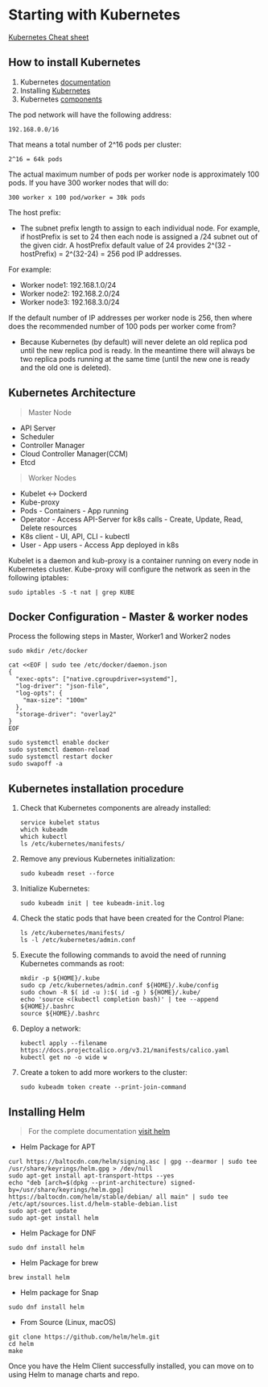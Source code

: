 # Starting with Kubernetes

[Kubernetes Cheat sheet](https://kubernetes.io/docs/reference/kubectl/cheatsheet/)

## How to install Kubernetes

1. Kubernetes [documentation](https://kubernetes.io/docs/home/)
2. Installing [Kubernetes](https://kubernetes.io/docs/tasks/tools/)
3. Kubernetes [components](https://kubernetes.io/docs/concepts/overview/components/)

The pod network will have the following address:
```
192.168.0.0/16
```
That means a total number of 2^16 pods per cluster:
```
2^16 = 64k pods
```
The actual maximum number of pods per worker node is approximately 100 pods.
If you have 300 worker nodes that will do:
```
300 worker x 100 pod/worker = 30k pods
```
The host prefix:
* The subnet prefix length to assign to each individual node. For example, if hostPrefix is set to 24 then each node is assigned a /24 subnet out of the given cidr. A hostPrefix default value of 24 provides 2^(32 - hostPrefix) = 2^(32-24) = 256 pod IP addresses.

For example:
* Worker node1: 192.168.1.0/24
* Worker node2: 192.168.2.0/24
* Worker node3: 192.168.3.0/24

If the default number of IP addresses per worker node is 256, then where does the recommended number of 100 pods per worker come from?
* Because Kubernetes (by default) will never delete an old replica pod until the new replica pod is ready. In the meantime there will always be two replica pods running at the same time (until the new one is ready and the old one is deleted).


## Kubernetes Architecture

> Master Node
- API Server
- Scheduler
- Controller Manager
- Cloud Controller Manager(CCM)
- Etcd

> Worker Nodes
- Kubelet <-> Dockerd
- Kube-proxy
- Pods - Containers - App running
- Operator - Access API-Server for k8s calls - Create, Update, Read, Delete resources
- K8s client - UI, API, CLI - kubectl
- User - App users - Access App deployed in k8s

Kubelet is a daemon and kub-proxy is a container running on every node in Kubernetes cluster. 
Kube-proxy will configure the network as seen in the following iptables:
```
sudo iptables -S -t nat | grep KUBE
```

## Docker Configuration - Master & worker nodes

Process the following steps in Master, Worker1 and Worker2 nodes

```
sudo mkdir /etc/docker
```

```
cat <<EOF | sudo tee /etc/docker/daemon.json
{
  "exec-opts": ["native.cgroupdriver=systemd"],
  "log-driver": "json-file",
  "log-opts": {
	"max-size": "100m"
  },
  "storage-driver": "overlay2"
}
EOF
```

```
sudo systemctl enable docker
sudo systemctl daemon-reload
sudo systemctl restart docker
sudo swapoff -a
```


## Kubernetes installation procedure
1. Check that Kubernetes components are already installed:
    ```
    service kubelet status
    which kubeadm
    which kubectl
    ls /etc/kubernetes/manifests/
    ```

2. Remove any previous Kubernetes initialization:    
    ```
    sudo kubeadm reset --force
    ```

3. Initialize Kubernetes:

    ```   
    sudo kubeadm init | tee kubeadm-init.log
    ```

4. Check the static pods that have been created for the Control Plane:
    ```    
    ls /etc/kubernetes/manifests/
    ls -l /etc/kubernetes/admin.conf
    ```

5. Execute the following commands to avoid the need of running Kubernetes commands as root:
    ```
    mkdir -p ${HOME}/.kube
    sudo cp /etc/kubernetes/admin.conf ${HOME}/.kube/config
    sudo chown -R $( id -u ):$( id -g ) ${HOME}/.kube/
    echo 'source <(kubectl completion bash)' | tee --append ${HOME}/.bashrc
    source ${HOME}/.bashrc
    ```

6. Deploy a network:    
    ```
    kubectl apply --filename https://docs.projectcalico.org/v3.21/manifests/calico.yaml
    kubectl get no -o wide w 
    ```

7. Create a token to add more workers to the cluster:    
    ```
    sudo kubeadm token create --print-join-command
    ```


## Installing Helm

> For the complete documentation [visit helm](https://helm.sh/docs/intro/install/)

- Helm Package for APT
```
curl https://baltocdn.com/helm/signing.asc | gpg --dearmor | sudo tee /usr/share/keyrings/helm.gpg > /dev/null
sudo apt-get install apt-transport-https --yes
echo "deb [arch=$(dpkg --print-architecture) signed-by=/usr/share/keyrings/helm.gpg] https://baltocdn.com/helm/stable/debian/ all main" | sudo tee /etc/apt/sources.list.d/helm-stable-debian.list
sudo apt-get update
sudo apt-get install helm
```

- Helm Package for DNF
```
sudo dnf install helm
```

- Helm Package for brew
```
brew install helm
```

- Helm package for Snap
```
sudo dnf install helm
```

- From Source (Linux, macOS)
```
git clone https://github.com/helm/helm.git
cd helm
make
```

Once you have the Helm Client successfully installed, you can move on to using Helm to manage charts and repo.